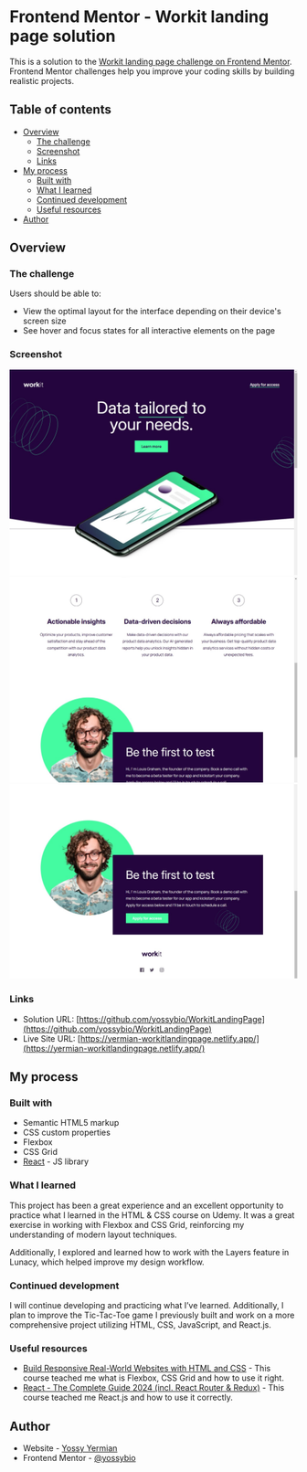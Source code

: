 # Frontend Mentor - Workit landing page solution

This is a solution to the [Workit landing page challenge on Frontend Mentor](https://www.frontendmentor.io/challenges/workit-landing-page-2fYnyle5lu). Frontend Mentor challenges help you improve your coding skills by building realistic projects.

## Table of contents

- [Overview](#overview)
  - [The challenge](#the-challenge)
  - [Screenshot](#screenshot)
  - [Links](#links)
- [My process](#my-process)
  - [Built with](#built-with)
  - [What I learned](#what-i-learned)
  - [Continued development](#continued-development)
  - [Useful resources](#useful-resources)
- [Author](#author)

## Overview

### The challenge

Users should be able to:

- View the optimal layout for the interface depending on their device's screen size
- See hover and focus states for all interactive elements on the page

### Screenshot

![Top Screenshot](./topScreenshot.jpg)
![Middle Screenshot](./middleScreenshot.jpg)
![End Screenshot](./endScreenshot.jpg)

### Links

- Solution URL: [https://github.com/yossybio/WorkitLandingPage](https://github.com/yossybio/WorkitLandingPage)
- Live Site URL: [https://yermian-workitlandingpage.netlify.app/](https://yermian-workitlandingpage.netlify.app/)

## My process

### Built with

- Semantic HTML5 markup
- CSS custom properties
- Flexbox
- CSS Grid
- [React](https://reactjs.org/) - JS library

### What I learned

This project has been a great experience and an excellent opportunity to practice what I learned in the HTML & CSS course on Udemy.
It was a great exercise in working with Flexbox and CSS Grid, reinforcing my understanding of modern layout techniques.

Additionally, I explored and learned how to work with the Layers feature in Lunacy, which helped improve my design workflow.

### Continued development

I will continue developing and practicing what I’ve learned. Additionally, I plan to improve the Tic-Tac-Toe game I previously built and work on a more comprehensive project utilizing HTML, CSS, JavaScript, and React.js.

### Useful resources

- [Build Responsive Real-World Websites with HTML and CSS](https://www.udemy.com/course/design-and-develop-a-killer-website-with-html5-and-css3/?couponCode=LETSLEARNNOWPP) - This course teached me what is Flexbox, CSS Grid and how to use it right.
- [React - The Complete Guide 2024 (incl. React Router & Redux)](https://www.udemy.com/course/react-the-complete-guide-incl-redux/?couponCode=LETSLEARNNOWPP) - This course teached me React.js and how to use it correctly.

## Author

- Website - [Yossy Yermian](https://yossybio.github.io/cv/)
- Frontend Mentor - [@yossybio](https://www.frontendmentor.io/profile/yossybio)
